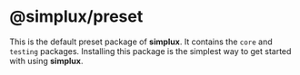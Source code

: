 # @simplux/preset

This is the default preset package of **simplux**. It contains the `core` and `testing` packages. Installing this package is the simplest way to get started with using **simplux**.
